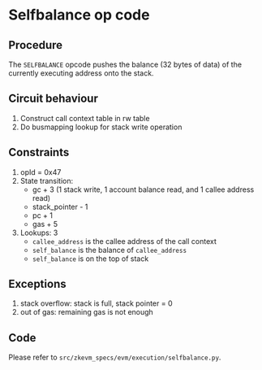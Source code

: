 # Selfbalance op code

## Procedure

The `SELFBALANCE` opcode pushes the balance (32 bytes of data) of the currently executing address onto the stack.

## Circuit behaviour

1. Construct call context table in rw table
2. Do busmapping lookup for stack write operation

## Constraints

1. opId = 0x47
2. State transition:
   - gc + 3 (1 stack write, 1 account balance read, and 1 callee address read)
   - stack_pointer - 1
   - pc + 1
   - gas + 5
3. Lookups: 3
   - `callee_address` is the callee address of the call context
   - `self_balance` is the balance of `callee_address`
   - `self_balance` is on the top of stack

## Exceptions

1. stack overflow: stack is full, stack pointer = 0
2. out of gas: remaining gas is not enough

## Code

Please refer to `src/zkevm_specs/evm/execution/selfbalance.py`.
